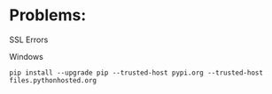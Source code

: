 # Problems:

SSL Errors

Windows

```
pip install --upgrade pip --trusted-host pypi.org --trusted-host files.pythonhosted.org
```
